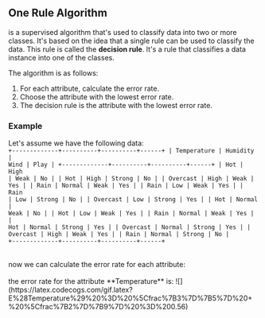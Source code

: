 ## One Rule Algorithm
is a supervised algorithm that's used to classify data into two or more classes. It's based on the idea that a single rule can be used to classify the data. This rule is called the **decision rule**. It's a rule that classifies a data instance into one of the classes.

The algorithm is as follows:

1. For each attribute, calculate the error rate.
2. Choose the attribute with the lowest error rate.
3. The decision rule is the attribute with the lowest error rate.
### Example
Let's assume we have the following data:
<code>
+-------------+----------+----------+------+
| Temperature | Humidity | Wind     | Play |
+-------------+----------+----------+------+
|   Hot       |   High   | Weak     | No   |
|   Hot       |   High   | Strong   | No   |
|  Overcast   |   High   | Weak     | Yes  |
|   Rain      |  Normal  | Weak     | Yes  |
|   Rain      |    Low   | Weak     | Yes  |
|   Rain      |    Low   | Strong   | No   |
|  Overcast   |    Low   | Strong   | Yes  |
|   Hot       |  Normal  | Weak     | No   |
|   Hot       |    Low   | Weak     | Yes  |
|   Rain      |  Normal  | Weak     | Yes  |
|   Hot       |  Normal  | Strong   | Yes  |
|  Overcast   |  Normal  | Strong   | Yes  |
|  Overcast   |   High   | Weak     | Yes  |
|   Rain      |  Normal  | Strong   | No   |
+-------------+----------+----------+------+
</code>

<br>
now we can calculate the error rate for each attribute:
<br>
<br> the error rate for the attribute **Temperature** is:
![](https://latex.codecogs.com/gif.latex?E%28Temperature%29%20%3D%20%5Cfrac%7B3%7D%7B5%7D%20&plus;%20%5Cfrac%7B2%7D%7B9%7D%20%3D%200.56)
